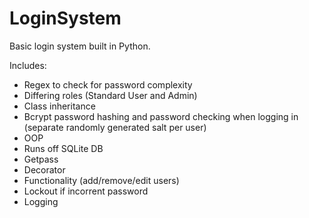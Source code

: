 # LoginSystem
Basic login system built in Python.

Includes:
- Regex to check for password complexity
- Differing roles (Standard User and Admin)
- Class inheritance
- Bcrypt password hashing and password checking when logging in (separate randomly generated salt per user)
- OOP
- Runs off SQLite DB
- Getpass
- Decorator
- Functionality (add/remove/edit users)
- Lockout if incorrent password
- Logging

